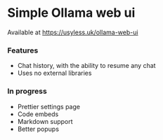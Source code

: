 # Simple Ollama web ui
Available at https://usyless.uk/ollama-web-ui
### Features
- Chat history, with the ability to resume any chat
- Uses no external libraries

### In progress
- Prettier settings page
- Code embeds
- Markdown support
- Better popups